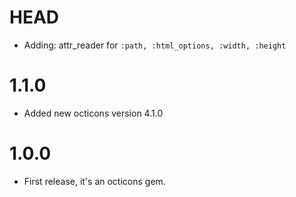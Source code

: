 # HEAD

- Adding: attr_reader for `:path, :html_options, :width, :height`

# 1.1.0

- Added new octicons version 4.1.0

# 1.0.0

- First release, it's an octicons gem.
